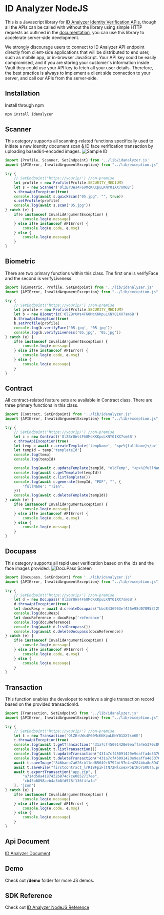 
# ID Analyzer NodeJS
This is a Javascript library for [ID Analyzer Identity Verification APIs](https://www.idanalyzer.com), though all the APIs can be called with without the library using simple HTTP requests as outlined in the [documentation](https://id-analyzer-v2.readme.io), you can use this library to accelerate server-side development.

We strongly discourage users to connect to ID Analyzer API endpoint directly  from client-side applications that will be distributed to end user, such as mobile app, or in-browser JavaScript. Your API key could be easily compromised, and if you are storing your customer's information inside Vault they could use your API key to fetch all your user details. Therefore, the best practice is always to implement a client side connection to your server, and call our APIs from the server-side.

## Installation
Install through npm

```bash
npm install idanalyzer
```


## Scanner
This category supports all scanning-related functions specifically used to initiate a new identity document scan & ID face verification transaction by uploading based64-encoded images.
![Sample ID](https://www.idanalyzer.com/img/sampleid1.jpg)
```javascript
import {Profile, Scanner, SetEndpoint} from '../lib/idanalyzer.js'
import {APIError, InvalidArgumentException} from "../lib/exception.js";

try {
    // SetEndpoint('https://yourip/') //on-premise
    let profile = new Profile(Profile.SECURITY_MEDIUM)
    let s = new Scanner('OlZBrUWs4F60McKKKpuLKNY01XX7sm6B')
    s.throwApiException(true)
    console.log(await s.quickScan("05.jpg", "", true))
    s.setProfile(profile)
    console.log(await s.scan("05.jpg"))
} catch (e) {
    if(e instanceof InvalidArgumentException) {
        console.log(e.message)
    } else if(e instanceof APIError) {
        console.log(e.code, e.msg)
    } else {
        console.log(e.message)
    }
}
```

## Biometric
There are two primary functions within this class. The first one is verifyFace and the second is verifyLiveness.
```javascript
import {Biometric, Profile, SetEndpoint} from '../lib/idanalyzer.js'
import {APIError, InvalidArgumentException} from "../lib/exception.js";

try {
    // SetEndpoint('https://yourip/') //on-premise
    let profile = new Profile(Profile.SECURITY_MEDIUM)
    let b = new Biometric('OlZBrUWs4F60McKKKpuLKNY01XX7sm6B')
    b.throwApiException(true)
    b.setProfile(profile)
    console.log(b.verifyFace('05.jpg', '05.jpg'))
    console.log(b.verifyLiveness('05.jpg', '05.jpg'))
} catch (e) {
    if(e instanceof InvalidArgumentException) {
        console.log(e.message)
    } else if(e instanceof APIError) {
        console.log(e.code, e.msg)
    } else {
        console.log(e.message)
    }
}
```

## Contract
All contract-related feature sets are available in Contract class. There are three primary functions in this class.
```javascript
import {Contract, SetEndpoint} from '../lib/idanalyzer.js'
import {APIError, InvalidArgumentException} from "../lib/exception.js";

try {
    // SetEndpoint('https://yourip/') //on-premise
    let c = new Contract('OlZBrUWs4F60McKKKpuLKNY01XX7sm6B')
    c.throwApiException(true)
    let temp = await c.createTemplate('tempName', '<p>%{fullName}</p>')
    let tempId = temp['templateId']
    console.log(temp)
    console.log(tempId)

    console.log(await c.updateTemplate(tempId, "oldTemp", "<p>%{fullName}</p><p>Hello!!</p>"))
    console.log(await c.getTemplate(tempId))
    console.log(await c.listTemplate())
    console.log(await c.generate(tempId, "PDF", "", {
        'fullName': "Tian",
    }))
    console.log(await c.deleteTemplate(tempId))
} catch (e) {
    if(e instanceof InvalidArgumentException) {
        console.log(e.message)
    } else if(e instanceof APIError) {
        console.log(e.code, e.msg)
    } else {
        console.log(e.message)
    }
}

```

## Docupass
This category supports all rapid user verification based on the ids and the face images provided.
![DocuPass Screen](https://www.idanalyzer.com/img/docupassliveflow.jpg)
```javascript
import {Docupass, SetEndpoint} from '../lib/idanalyzer.js'
import {APIError, InvalidArgumentException} from "../lib/exception.js";

try {
    // SetEndpoint('https://yourip/') //on-premise
    let d = new Docupass('OlZBrUWs4F60McKKKpuLKNY01XX7sm6B')
    d.throwApiException(true)
    let docuResp = await d.createDocupass("bbd8436953ef426e98d078953f258835")
    console.log(docuResp)
    let docuReference = docuResp['reference']
    console.log(docuReference)
    console.log(await d.listDocupass())
    console.log(await d.deleteDocupass(docuReference))
} catch (e) {
    if(e instanceof InvalidArgumentException) {
        console.log(e.message)
    } else if(e instanceof APIError) {
        console.log(e.code, e.msg)
    } else {
        console.log(e.message)
    }
}

```

## Transaction
This function enables the developer to retrieve a single transaction record based on the provided transactionId.
```javascript
import {Transaction, SetEndpoint} from '../lib/idanalyzer.js'
import {APIError, InvalidArgumentException} from "../lib/exception.js";

try {
    // SetEndpoint('https://yourip/') //on-premise
    let t = new Transaction('OlZBrUWs4F60McKKKpuLKNY01XX7sm6B')
    t.throwApiException(true)
    console.log(await t.getTransaction("431a7cf45091420e9eaffa4e5370c896"))
    console.log(await t.listTransaction())
    console.log(await t.updateTransaction("431a7cf45091420e9eaffa4e5370c896", "review"))
    console.log(await t.deleteTransaction("431a7cf45091420e9eaffa4e5370c896"))
    await t.saveImage("846baeb7a626cb11dd65049c8792bf97e4e4284bba8e89479d65241bd9f3a3dc", "test.jpg")
    await t.saveFile("firstcontract_lrRI8FpiFltN72HlxoexPbEtNbrSRUTa.pdf", "test.pdf")
    await t.exportTransaction("app.zip", [
        "a714d58a41874326874c7ce0052717ee",
        "cb45b0898aeb4a3b8fd578f136f4fafa"
    ], 'json')
} catch (e) {
    if(e instanceof InvalidArgumentException) {
        console.log(e.message)
    } else if(e instanceof APIError) {
        console.log(e.code, e.msg)
    } else {
        console.log(e.message)
    }
}
```

## Api Document
[ID Analyzer Document](https://id-analyzer-v2.readme.io/docs/nodejs)

## Demo
Check out **/demo** folder for more JS demos.

## SDK Reference
Check out [ID Analyzer NodeJS Reference](https://idanalyzer.github.io/id-analyzer-nodejs/)
